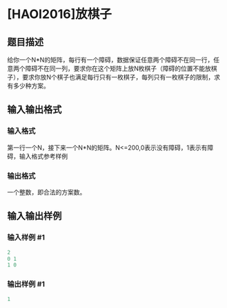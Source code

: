 # [HAOI2016]放棋子

## 题目描述

给你一个N\*N的矩阵，每行有一个障碍，数据保证任意两个障碍不在同一行，任意两个障碍不在同一列，要求你在这个矩阵上放N枚棋子（障碍的位置不能放棋子），要求你放N个棋子也满足每行只有一枚棋子，每列只有一枚棋子的限制，求有多少种方案。

## 输入输出格式

### 输入格式

第一行一个N，接下来一个N\*N的矩阵。N<=200,0表示没有障碍，1表示有障碍，输入格式参考样例

### 输出格式

一个整数，即合法的方案数。

## 输入输出样例

### 输入样例 #1

```cpp
2
0 1
1 0
```


### 输出样例 #1

```cpp
1
```


